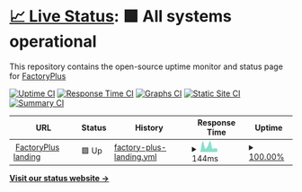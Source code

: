 # [📈 Live Status](https://status.factoryplus.in): <!--live status--> **🟩 All systems operational**

This repository contains the open-source uptime monitor and status page for [FactoryPlus](https://status.factoryplus.in)

[![Uptime CI](https://github.com/factoryplus/status/workflows/Uptime%20CI/badge.svg)](https://github.com/factoryplus/status/actions?query=workflow%3A%22Uptime+CI%22)
[![Response Time CI](https://github.com/factoryplus/status/workflows/Response%20Time%20CI/badge.svg)](https://github.com/factoryplus/status/actions?query=workflow%3A%22Response+Time+CI%22)
[![Graphs CI](https://github.com/factoryplus/status/workflows/Graphs%20CI/badge.svg)](https://github.com/factoryplus/status/actions?query=workflow%3A%22Graphs+CI%22)
[![Static Site CI](https://github.com/factoryplus/status/workflows/Static%20Site%20CI/badge.svg)](https://github.com/factoryplus/status/actions?query=workflow%3A%22Static+Site+CI%22)
[![Summary CI](https://github.com/factoryplus/status/workflows/Summary%20CI/badge.svg)](https://github.com/factoryplus/status/actions?query=workflow%3A%22Summary+CI%22)

<!--start: status pages-->
<!-- This summary is generated by Upptime (https://github.com/upptime/upptime) -->
<!-- Do not edit this manually, your changes will be overwritten -->
<!-- prettier-ignore -->
| URL | Status | History | Response Time | Uptime |
| --- | ------ | ------- | ------------- | ------ |
| <img alt="" src="https://favicons.githubusercontent.com/factoryplus.in" height="13"> [FactoryPlus landing](https://factoryplus.in) | 🟩 Up | [factory-plus-landing.yml](https://github.com/factoryplus/status/commits/HEAD/history/factory-plus-landing.yml) | <details><summary><img alt="Response time graph" src="./graphs/factory-plus-landing/response-time-week.png" height="20"> 144ms</summary><br><a href="https://status.factoryplus.in/history/factory-plus-landing"><img alt="Response time 157" src="https://img.shields.io/endpoint?url=https%3A%2F%2Fraw.githubusercontent.com%2Ffactoryplus%2Fstatus%2FHEAD%2Fapi%2Ffactory-plus-landing%2Fresponse-time.json"></a><br><a href="https://status.factoryplus.in/history/factory-plus-landing"><img alt="24-hour response time 105" src="https://img.shields.io/endpoint?url=https%3A%2F%2Fraw.githubusercontent.com%2Ffactoryplus%2Fstatus%2FHEAD%2Fapi%2Ffactory-plus-landing%2Fresponse-time-day.json"></a><br><a href="https://status.factoryplus.in/history/factory-plus-landing"><img alt="7-day response time 144" src="https://img.shields.io/endpoint?url=https%3A%2F%2Fraw.githubusercontent.com%2Ffactoryplus%2Fstatus%2FHEAD%2Fapi%2Ffactory-plus-landing%2Fresponse-time-week.json"></a><br><a href="https://status.factoryplus.in/history/factory-plus-landing"><img alt="30-day response time 151" src="https://img.shields.io/endpoint?url=https%3A%2F%2Fraw.githubusercontent.com%2Ffactoryplus%2Fstatus%2FHEAD%2Fapi%2Ffactory-plus-landing%2Fresponse-time-month.json"></a><br><a href="https://status.factoryplus.in/history/factory-plus-landing"><img alt="1-year response time 157" src="https://img.shields.io/endpoint?url=https%3A%2F%2Fraw.githubusercontent.com%2Ffactoryplus%2Fstatus%2FHEAD%2Fapi%2Ffactory-plus-landing%2Fresponse-time-year.json"></a></details> | <details><summary><a href="https://status.factoryplus.in/history/factory-plus-landing">100.00%</a></summary><a href="https://status.factoryplus.in/history/factory-plus-landing"><img alt="All-time uptime 100.00%" src="https://img.shields.io/endpoint?url=https%3A%2F%2Fraw.githubusercontent.com%2Ffactoryplus%2Fstatus%2FHEAD%2Fapi%2Ffactory-plus-landing%2Fuptime.json"></a><br><a href="https://status.factoryplus.in/history/factory-plus-landing"><img alt="24-hour uptime 100.00%" src="https://img.shields.io/endpoint?url=https%3A%2F%2Fraw.githubusercontent.com%2Ffactoryplus%2Fstatus%2FHEAD%2Fapi%2Ffactory-plus-landing%2Fuptime-day.json"></a><br><a href="https://status.factoryplus.in/history/factory-plus-landing"><img alt="7-day uptime 100.00%" src="https://img.shields.io/endpoint?url=https%3A%2F%2Fraw.githubusercontent.com%2Ffactoryplus%2Fstatus%2FHEAD%2Fapi%2Ffactory-plus-landing%2Fuptime-week.json"></a><br><a href="https://status.factoryplus.in/history/factory-plus-landing"><img alt="30-day uptime 100.00%" src="https://img.shields.io/endpoint?url=https%3A%2F%2Fraw.githubusercontent.com%2Ffactoryplus%2Fstatus%2FHEAD%2Fapi%2Ffactory-plus-landing%2Fuptime-month.json"></a><br><a href="https://status.factoryplus.in/history/factory-plus-landing"><img alt="1-year uptime 100.00%" src="https://img.shields.io/endpoint?url=https%3A%2F%2Fraw.githubusercontent.com%2Ffactoryplus%2Fstatus%2FHEAD%2Fapi%2Ffactory-plus-landing%2Fuptime-year.json"></a></details>

<!--end: status pages-->

[**Visit our status website →**](https://status.factoryplus.in)
